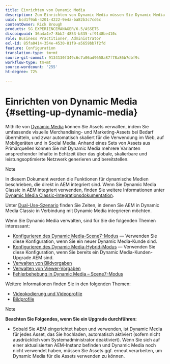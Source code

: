 ```yaml
---
title: Einrichten von Dynamic Media
description: Zum Einrichten von Dynamic Media müssen Sie Dynamic Media konfigurieren und Bild- sowie Viewer-Vorgaben verwalten.
uuid: bcd1f9ab-4201-4222-9e4a-ba82b3c7cd6c
contentOwner: Rick Brough
products: SG_EXPERIENCEMANAGER/6.5/ASSETS
discoiquuid: 36a4a4e7-8bb2-4853-b335-cf9148be410c
role: Business Practitioner, Administrator
exl-id: 85fa0414-354e-4530-81f9-a5659bb7f2fd
feature: Configuration
translation-type: tm+mt
source-git-commit: 9134130f349c6c7a06ad9658a87f78a86b7dbf9c
workflow-type: tm+mt
source-wordcount: '255'
ht-degree: 72%

---
```


# Einrichten von Dynamic Media  {#setting-up-dynamic-media}

Mithilfe von [Dynamic Media](https://www.adobe.com/de/solutions/web-experience-management/dynamic-media.html) können Sie Assets verwalten, indem Sie umfassende visuelle Merchandising- und Marketing-Assets bei Bedarf übermitteln, und zwar automatisch skaliert für die Verwendung im Web, auf Mobilgeräten und in Social Media. Anhand eines Sets von Assets aus Primärquellen können Sie mit Dynamic Media mehrere Varianten ansprechender Inhalte in Echtzeit über das globale, skalierbare und leistungsoptimierte Netzwerk generieren und bereitstellen.

>[!NOTE]
>
>In diesem Dokument werden die Funktionen für dynamische Medien beschrieben, die direkt in AEM integriert sind. Wenn Sie Dynamic Media Classic in AEM integriert verwenden, finden Sie weitere Informationen unter [Dynamic Media Classic-Integrationsdokumentation](/help/sites-administering/scene7.md).
>
>Unter [Dual-Use-Szenario](/help/sites-administering/scene7.md#dual-use-scenario) finden Sie Zeiten, in denen Sie AEM in Dynamic Media Classic in Verbindung mit Dynamic Media integrieren möchten.

Wenn Sie Dynamic Media verwalten, sind für Sie die folgenden Themen interessant:

* [Konfigurieren des Dynamic Media-Scene7-Modus](config-dms7.md) — Verwenden Sie diese Konfiguration, wenn Sie ein neuer Dynamic Media-Kunde sind.
* [Konfigurieren des Dynamic Media-Hybrid-Modus](config-dynamic.md) — Verwenden Sie diese Konfiguration, wenn Sie bereits ein Dynamic Media-Kunden-Upgrade AEM sind.
* [Verwalten von Bildvorgaben](managing-image-presets.md)
* [Verwalten von Viewer-Vorgaben](managing-viewer-presets.md)
* [Fehlerbehebung in Dynamic Media – Scene7-Modus](troubleshoot-dms7.md)

Weitere Informationen finden Sie in den folgenden Themen:

* [Videokodierung und Videoprofile](video-profiles.md)
* [Bildprofile](image-profiles.md)

>[!NOTE]
>
>**Beachten Sie Folgendes, wenn Sie ein Upgrade durchführen:**
>
>* Sobald Sie AEM eingerichtet haben und verwenden, ist Dynamic Media für jedes Asset, das Sie hochladen, automatisch aktiviert (sofern nicht ausdrücklich vom Systemadministrator deaktiviert). Wenn Sie sich auf einer aktualisierten AEM-Instanz befinden und Dynamic Media noch nicht verwendet haben, müssen Sie Assets ggf. erneut verarbeiten, um Dynamic Media für die Assets verwenden zu können.

